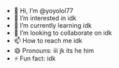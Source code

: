 - 👋 Hi, I’m @yoyolol77
- 👀 I’m interested in idk
- 🌱 I’m currently learning idk
- 💞️ I’m looking to collaborate on idk
- 📫 How to reach me idk
- 😄 Pronouns: iii jk its he him
- ⚡ Fun fact: idk

<!---
yoyolol77/yoyolol77 is a ✨ special ✨ repository because its `README.md` (this file) appears on your GitHub profile.
You can click the Preview link to take a look at your changes.
--->
